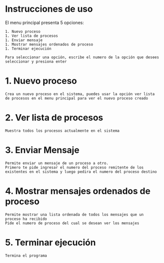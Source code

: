 # Instrucciones de uso 

El menu principal presenta 5 opciones:

	1. Nuevo proceso 
	1. Ver lista de procesos 
	1. Enviar mensaje
	1. Mostrar mensajes ordenados de proceso 
	1. Terminar ejecución 
	
	Para seleccionar una opción, escribe el numero de la opción que desees seleccionar y presiona enter
	
# 1. Nuevo proceso 
	Crea un nuevo proceso en el sistema, puedes usar la opción ver lista de procesos en el menu principal para ver el nuevo proceso creado
	
# 2. Ver lista de procesos 
	Muestra todos los procesos actualmente en el sistema 

# 3. Enviar Mensaje
	Permite enviar un mensaje de un proceso a otro. 
	Primero te pide ingresar el numero del proceso remitente de los existentes en el sistema y luego pedira el numero del proceso destino

# 4. Mostrar mensajes ordenados de proceso 
	Permite mostrar una lista ordenada de todos los mensajes que un proceso ha recibido 
	Pide el numero de proceso del cual se desean ver los mensajes
	
# 5. Terminar ejecución 
	Termina el programa